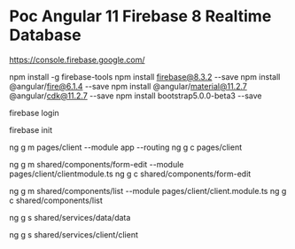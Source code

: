 # Poc Angular 11 Firebase 8 Realtime Database

https://console.firebase.google.com/

npm install -g firebase-tools
npm install firebase@8.3.2 --save
npm install @angular/fire@6.1.4 --save
npm install @angular/material@11.2.7 @angular/cdk@11.2.7 --save
npm install bootstrap5.0.0-beta3 --save

firebase login

firebase init

ng g m pages/client --module app --routing
ng g c pages/client

ng g m shared/components/form-edit --module  pages/client/clientmodule.ts
ng g c shared/components/form-edit

ng g m shared/components/list --module pages/client/client.module.ts
ng g c shared/components/list

ng g s shared/services/data/data

ng g s shared/services/client/client
